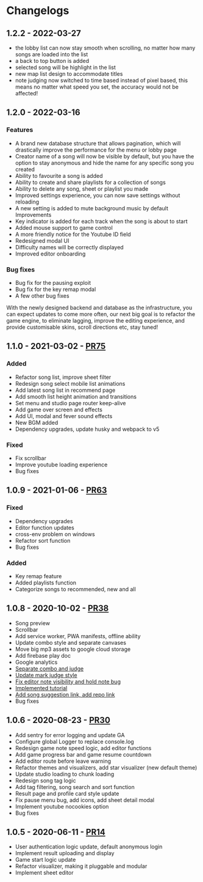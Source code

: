 # Changelogs

## 1.2.2 - 2022-03-27

* the lobby list can now stay smooth when scrolling, no matter how many songs are loaded into the list
* a back to top button is added
* selected song will be highlight in the list
* new map list design to accommodate titles
* note judging now switched to time based instead of pixel based, this means no matter what speed you set, the accuracy would not be affected!

## 1.2.0 - 2022-03-16

### Features&#x20;

* A brand new database structure that allows pagination, which will drastically improve the performance for the menu or lobby page&#x20;
* Creator name of a song will now be visible by default, but you have the option to stay anonymous and hide the name for any specific song you created&#x20;
* Ability to favourite a song is added&#x20;
* Ability to create and share playlists for a collection of songs&#x20;
* Ability to delete any song, sheet or playlist you made&#x20;
* Improved settings experience, you can now save settings without reloading&#x20;
* A new setting is added to mute background music by default Improvements&#x20;
* Key indicator is added for each track when the song is about to start&#x20;
* Added mouse support to game control&#x20;
* A more friendly notice for the Youtube ID field&#x20;
* Redesigned modal UI&#x20;
* Difficulty names will be correctly displayed&#x20;
* Improved editor onboarding&#x20;

### Bug fixes&#x20;

* Bug fix for the pausing exploit&#x20;
* Bug fix for the key remap modal&#x20;
* A few other bug fixes&#x20;

With the newly designed backend and database as the infrastructure, you can expect updates to come more often, our next big goal is to refactor the game engine, to eliminate lagging, improve the editing experience, and provide customisable skins, scroll directions etc, stay tuned!

## 1.1.0 - 2021-03-02 - [PR75](https://github.com/henryz00/Rhythm-Plus-Music-Game/pull/75)

### Added

* Refactor song list, improve sheet filter
* Redesign song select mobile list animations
* Add latest song list in recommend page
* Add smooth list height animation and transitions
* Set menu and studio page router keep-alive
* Add game over screen and effects
* Add UI, modal and fever sound effects
* New BGM added
* Dependency upgrades, update husky and webpack to v5

### Fixed

* Fix scrollbar
* Improve youtube loading experience
* Bug fixes

## 1.0.9 - 2021-01-06 - [PR63](https://github.com/henryz00/Rhythm-Plus-Music-Game/pull/38)

### Fixed

* Dependency upgrades
* Editor function updates
* cross-env problem on windows
* Refactor sort function
* Bug fixes

### Added

* Key remap feature
* Added playlists function
* Categorize songs to recommended, new and all

## 1.0.8 - 2020-10-02 - [PR38](https://github.com/henryz00/Rhythm-Plus-Music-Game/pull/38)

* Song preview
* Scrollbar
* Add service worker, PWA manifests, offline ability
* Update combo style and separate canvases
* Move big mp3 assets to google cloud storage
* Add firebase play doc
* Google analytics
* [Separate combo and judge](https://github.com/henryz00/Rhythm-Plus-Music-Game/pull/38/commits/237044cc6a8117117f28a346da7ac33e8f863e80)
* [Update mark judge style](https://github.com/henryz00/Rhythm-Plus-Music-Game/pull/38/commits/58dc8e3bd44f93fff001136a7506a35227d01d53)
* [Fix editor note visibility and hold note bug](https://github.com/henryz00/Rhythm-Plus-Music-Game/pull/38/commits/35c921c3d2e19ccb950dcfd7e254a9ddf6116e44)
* [Implemented tutorial](https://github.com/henryz00/Rhythm-Plus-Music-Game/pull/38/commits/332c35e97913303af587fd364a7bf4e396b21ba8)
* [Add song suggestion link, add repo link](https://github.com/henryz00/Rhythm-Plus-Music-Game/pull/38/commits/9032cc8be64defb0784461b1cf563f4a1d60e476)
* Bug fixes



## 1.0.6 - 2020-08-23 - [PR30](https://github.com/henryz00/Rhythm-Plus-Music-Game/pull/30)

* Add sentry for error logging and update GA
* Configure global Logger to replace console.log
* Redesign game note speed logic, add editor functions
* Add game progress bar and game resume countdown
* Add editor route before leave warning
* Refactor themes and visualizers, add star visualizer (new default theme)
* Update studio loading to chunk loading
* Redesign song tag logic
* Add tag filtering, song search and sort function
* Result page and profile card style update
* Fix pause menu bug, add icons, add sheet detail modal
* Implement youtube nocookies option
* Bug fixes

## 1.0.5 - 2020-06-11 - [PR14](https://github.com/henryz00/Rhythm-Plus-Music-Game/pull/14)

* User authentication logic update, default anonymous login
* Implement result uploading and display
* Game start logic update
* Refactor visualizer, making it pluggable and modular
* Implement sheet editor

